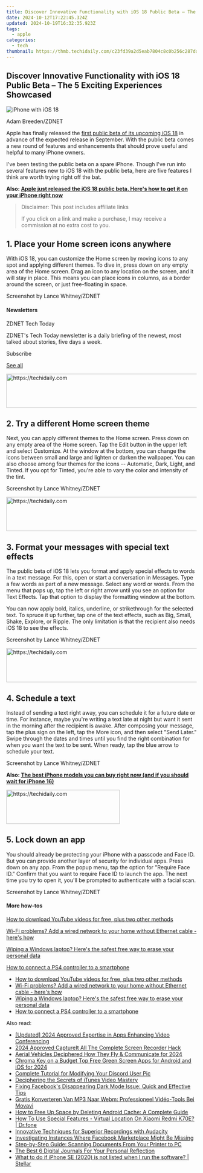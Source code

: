 ```yaml
---
title: Discover Innovative Functionality with iOS 18 Public Beta – The 5 Exciting Experiences Showcased
date: 2024-10-12T17:22:45.324Z
updated: 2024-10-19T16:32:35.923Z
tags:
  - apple
categories:
  - tech
thumbnail: https://thmb.techidaily.com/c23fd39a2d5eab7804c8c0b256c287da5a7d97c2d7588b0ef8db354da07eb1bf.jpg
---
```


## Discover Innovative Functionality with iOS 18 Public Beta – The 5 Exciting Experiences Showcased

![iPhone with iOS 18](https://www.zdnet.com/a/img/resize/c772e96bc24a88a3a6b39d9fbb52d5c84f11c56a/2024/06/07/7076e1b2-224b-41df-99dc-5bc30eaa2883/iphone-2.jpg?auto=webp&width=1280)

Adam Breeden/ZDNET

Apple has finally released the [first public beta of its upcoming iOS 18](https://www.zdnet.com/article/apple-just-released-the-ios-18-public-beta-heres-how-to-get-it-on-your-iphone-right-now/) in advance of the expected release in September. With the public beta comes a new round of features and enhancements that should prove useful and helpful to many iPhone owners.

I've been testing the public beta on a spare iPhone. Though I've run into several features new to iOS 18 with the public beta, here are five features I think are worth trying right off the bat.

**Also: [Apple just released the iOS 18 public beta. Here's how to get it on your iPhone right now](https://www.zdnet.com/article/apple-just-released-the-ios-18-public-beta-heres-how-to-get-it-on-your-iphone-right-now/)**

>  Disclaimer: This post includes affiliate links
>
>  If you click on a link and make a purchase, I may receive a commission at no extra cost to you.
>

## 1\. Place your Home screen icons anywhere

With iOS 18, you can customize the Home screen by moving icons to any spot and applying different themes. To dive in, press down on any empty area of the Home screen. Drag an icon to any location on the screen, and it will stay in place. This means you can place icons in columns, as a border around the screen, or just free-floating in space.

Screenshot by Lance Whitney/ZDNET

#### Newsletters

ZDNET Tech Today

ZDNET's Tech Today newsletter is a daily briefing of the newest, most talked about stories, five days a week.

 Subscribe

[See all](https://www.zdnet.com/newsletters/)

<!-- affiliate ads begin -->
<a href="https://appsumo.8odi.net/c/5597632/2151858/7443" target="_top" id="2151858">
  <img src="//a.impactradius-go.com/display-ad/7443-2151858" border="0" alt="https://techidaily.com" width="600" height="90"/>
</a>
<img height="0" width="0" src="https://appsumo.8odi.net/i/5597632/2151858/7443" style="position:absolute;visibility:hidden;" border="0" />
<!-- affiliate ads end -->

## 2\. Try a different Home screen theme

Next, you can apply different themes to the Home screen. Press down on any empty area of the Home screen. Tap the Edit button in the upper left and select Customize. At the window at the bottom, you can change the icons between small and large and lighten or darken the wallpaper. You can also choose among four themes for the icons -- Automatic, Dark, Light, and Tinted. If you opt for Tinted, you're able to vary the color and intensity of the tint.

Screenshot by Lance Whitney/ZDNET

<!-- affiliate ads begin -->
<a href="https://appsumo.8odi.net/c/5597632/1062447/7443" target="_top" id="1062447">
  <img src="//a.impactradius-go.com/display-ad/7443-1062447" border="0" alt="https://techidaily.com" width="600" height="90"/>
</a>
<img height="0" width="0" src="https://appsumo.8odi.net/i/5597632/1062447/7443" style="position:absolute;visibility:hidden;" border="0" />
<!-- affiliate ads end -->

## 3\. Format your messages with special text effects

The public beta of iOS 18 lets you format and apply special effects to words in a text message. For this, open or start a conversation in Messages. Type a few words as part of a new message. Select any word or words. From the menu that pops up, tap the left or right arrow until you see an option for Text Effects. Tap that option to display the formatting window at the bottom.

You can now apply bold, italics, underline, or strikethrough for the selected text. To spruce it up further, tap one of the text effects, such as Big, Small, Shake, Explore, or Ripple. The only limitation is that the recipient also needs iOS 18 to see the effects.

Screenshot by Lance Whitney/ZDNET

<!-- affiliate ads begin -->
<a href="https://aligracehair.sjv.io/c/5597632/2047366/19272" target="_top" id="2047366">
  <img src="//a.impactradius-go.com/display-ad/19272-2047366" border="0" alt="https://techidaily.com" width="728" height="90"/>
</a>
<img height="0" width="0" src="https://aligracehair.sjv.io/i/5597632/2047366/19272" style="position:absolute;visibility:hidden;" border="0" />
<!-- affiliate ads end -->

## 4\. Schedule a text

Instead of sending a text right away, you can schedule it for a future date or time. For instance, maybe you're writing a text late at night but want it sent in the morning after the recipient is awake. After composing your message, tap the plus sign on the left, tap the More icon, and then select "Send Later." Swipe through the dates and times until you find the right combination for when you want the text to be sent. When ready, tap the blue arrow to schedule your text.

Screenshot by Lance Whitney/ZDNET

**Also: [The best iPhone models you can buy right now (and if you should wait for iPhone 16)](https://www.zdnet.com/article/best-iphone/)**

<!-- affiliate ads begin -->
<a href="https://laganoo.pxf.io/c/5597632/1484945/16446" target="_top" id="1484945">
  <img src="//a.impactradius-go.com/display-ad/16446-1484945" border="0" alt="https://techidaily.com" width="300" height="90"/>
</a>
<img height="0" width="0" src="https://laganoo.pxf.io/i/5597632/1484945/16446" style="position:absolute;visibility:hidden;" border="0" />
<!-- affiliate ads end -->

## 5\. Lock down an app

You should already be protecting your iPhone with a passcode and Face ID. But you can provide another layer of security for individual apps. Press down on any app. From the popup menu, tap the option for "Require Face ID." Confirm that you want to require Face ID to launch the app. The next time you try to open it, you'll be prompted to authenticate with a facial scan.

Screenshot by Lance Whitney/ZDNET

#### More how-tos

[How to download YouTube videos for free, plus two other methods](https://www.zdnet.com/article/how-to-download-youtube-videos-for-free-plus-two-other-methods/ "How to download YouTube videos for free, plus two other methods")

[Wi-Fi problems? Add a wired network to your home without Ethernet cable - here's how](https://www.zdnet.com/article/ditch-the-wi-fi-how-to-add-a-wired-network-to-your-home-without-ethernet-cable/ "Wi-Fi problems? Add a wired network to your home without Ethernet cable - here's how")

[Wiping a Windows laptop? Here's the safest free way to erase your personal data](https://www.zdnet.com/article/wiping-a-windows-laptop-heres-the-safest-way-to-erase-your-personal-data-for-free/ "Wiping a Windows laptop? Here's the safest free way to erase your personal data")

[How to connect a PS4 controller to a smartphone](https://www.zdnet.com/article/how-to-connect-a-ps4-controller-to-a-smartphone/ "How to connect a PS4 controller to a smartphone")

* [How to download YouTube videos for free, plus two other methods](https://www.zdnet.com/article/how-to-download-youtube-videos-for-free-plus-two-other-methods/ "How to download YouTube videos for free, plus two other methods")
* [Wi-Fi problems? Add a wired network to your home without Ethernet cable - here's how](https://www.zdnet.com/article/ditch-the-wi-fi-how-to-add-a-wired-network-to-your-home-without-ethernet-cable/ "Wi-Fi problems? Add a wired network to your home without Ethernet cable - here's how")
* [Wiping a Windows laptop? Here's the safest free way to erase your personal data](https://www.zdnet.com/article/wiping-a-windows-laptop-heres-the-safest-way-to-erase-your-personal-data-for-free/ "Wiping a Windows laptop? Here's the safest free way to erase your personal data")
* [How to connect a PS4 controller to a smartphone](https://www.zdnet.com/article/how-to-connect-a-ps4-controller-to-a-smartphone/ "How to connect a PS4 controller to a smartphone")

<ins class="adsbygoogle"
     style="display:block"
     data-ad-format="autorelaxed"
     data-ad-client="ca-pub-7571918770474297"
     data-ad-slot="1223367746"></ins>

<ins class="adsbygoogle"
     style="display:block"
     data-ad-client="ca-pub-7571918770474297"
     data-ad-slot="8358498916"
     data-ad-format="auto"
     data-full-width-responsive="true"></ins>

<span class="atpl-alsoreadstyle">Also read:</span>
<div><ul>
<li><a href="https://video-screen-grab.techidaily.com/updated-2024-approved-expertise-in-apps-enhancing-video-conferencing/"><u>[Updated] 2024 Approved Expertise in Apps Enhancing Video Conferencing</u></a></li>
<li><a href="https://video-screen-grab.techidaily.com/2024-approved-captureit-all-the-complete-screen-recorder-hack/"><u>2024 Approved CaptureIt All The Complete Screen Recorder Hack</u></a></li>
<li><a href="https://extra-tips.techidaily.com/aerial-vehicles-deciphered-how-they-fly-and-communicate-for-2024/"><u>Aerial Vehicles Deciphered How They Fly & Communicate for 2024</u></a></li>
<li><a href="https://ai-vdieo-software.techidaily.com/chroma-key-on-a-budget-top-free-green-screen-apps-for-android-and-ios-for-2024/"><u>Chroma Key on a Budget Top Free Green Screen Apps for Android and iOS for 2024</u></a></li>
<li><a href="https://tech-recovery.techidaily.com/complete-tutorial-for-modifying-your-discord-user-pic/"><u>Complete Tutorial for Modifying Your Discord User Pic</u></a></li>
<li><a href="https://screen-activity-recording.techidaily.com/deciphering-the-secrets-of-itunes-video-mastery/"><u>Deciphering the Secrets of iTunes Video Mastery</u></a></li>
<li><a href="https://tech-recovery.techidaily.com/fixing-facebooks-disappearing-dark-mode-issue-quick-and-effective-tips/"><u>Fixing Facebook's Disappearing Dark Mode Issue: Quick and Effective Tips</u></a></li>
<li><a href="https://win-howtos.techidaily.com/gratis-konverteren-van-mp3-naar-webm-professioneel-video-tools-bei-movavi/"><u>Gratis Konverteren Van MP3 Naar Webm: Professioneel Vidéo-Tools Bei Movavi</u></a></li>
<li><a href="https://tech-recovery.techidaily.com/how-to-free-up-space-by-deleting-android-cache-a-complete-guide/"><u>How to Free Up Space by Deleting Android Cache: A Complete Guide</u></a></li>
<li><a href="https://change-location.techidaily.com/how-to-use-special-features-virtual-location-on-xiaomi-redmi-k70e-drfone-by-drfone-virtual-android/"><u>How To Use Special Features - Virtual Location On Xiaomi Redmi K70E? | Dr.fone</u></a></li>
<li><a href="https://extra-hints.techidaily.com/innovative-techniques-for-superior-recordings-with-audacity/"><u>Innovative Techniques for Superior Recordings with Audacity</u></a></li>
<li><a href="https://tech-recovery.techidaily.com/investigating-instances-where-facebook-marketplace-might-be-missing/"><u>Investigating Instances Where Facebook Marketplace Might Be Missing</u></a></li>
<li><a href="https://tech-recovery.techidaily.com/step-by-step-guide-scanning-documents-from-your-printer-to-pc/"><u>Step-by-Step Guide: Scanning Documents From Your Printer to PC</u></a></li>
<li><a href="https://tech-recovery.techidaily.com/the-best-6-digital-journals-for-your-personal-reflection/"><u>The Best 6 Digital Journals For Your Personal Reflection</u></a></li>
<li><a href="https://techidaily.com/what-to-do-if-iphone-se-2020-is-not-listed-when-i-run-the-software-stellar-by-stellar-data-recovery-ios-iphone-data-recovery/"><u>What to do if iPhone SE (2020) is not listed when I run the software? | Stellar</u></a></li>
</ul></div>

